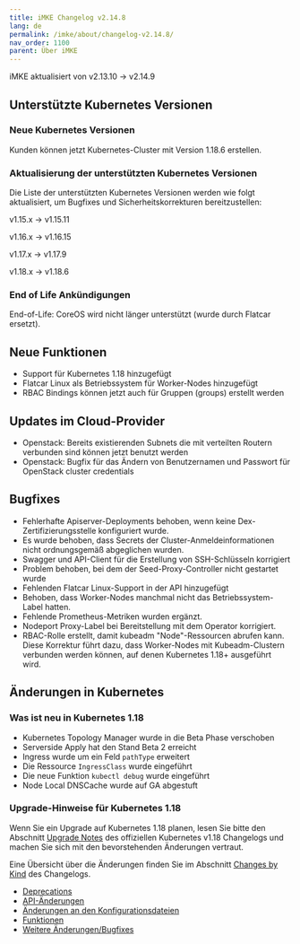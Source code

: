 ```yaml
---
title: iMKE Changelog v2.14.8
lang: de
permalink: /imke/about/changelog-v2.14.8/
nav_order: 1100
parent: Über iMKE
---
```


iMKE aktualisiert von v2.13.10 → v2.14.9

## Unterstützte Kubernetes Versionen

### Neue Kubernetes Versionen

Kunden können jetzt Kubernetes-Cluster mit Version 1.18.6 erstellen.

### Aktualisierung der unterstützten Kubernetes Versionen

Die Liste der unterstützten Kubernetes Versionen werden wie folgt aktualisiert, um Bugfixes und Sicherheitskorrekturen bereitzustellen:

v1.15.x -> v1.15.11

v1.16.x -> v1.16.15

v1.17.x -> v1.17.9

v1.18.x -> v1.18.6

### End of Life Ankündigungen

End-of-Life: CoreOS wird nicht länger unterstützt (wurde durch Flatcar ersetzt).

## Neue Funktionen

- Support für Kubernetes 1.18 hinzugefügt
- Flatcar Linux als Betriebssystem für Worker-Nodes hinzugefügt
- RBAC Bindings können jetzt auch für Gruppen (groups) erstellt werden

## Updates im Cloud-Provider

- Openstack: Bereits existierenden Subnets die mit verteilten Routern verbunden sind können jetzt benutzt werden
- Openstack: Bugfix für das Ändern von Benutzernamen und Passwort für OpenStack cluster credentials

## Bugfixes

- Fehlerhafte Apiserver-Deployments behoben, wenn keine Dex-Zertifizierungsstelle konfiguriert wurde.
- Es wurde behoben, dass Secrets der Cluster-Anmeldeinformationen nicht ordnungsgemäß abgeglichen wurden.
- Swagger und API-Client für die Erstellung von SSH-Schlüsseln korrigiert
- Problem behoben, bei dem der Seed-Proxy-Controller nicht gestartet wurde
- Fehlenden Flatcar Linux-Support in der API hinzugefügt
- Behoben, dass Worker-Nodes manchmal nicht das Betriebssystem-Label hatten.
- Fehlende Prometheus-Metriken wurden ergänzt.
- Nodeport Proxy-Label bei Bereitstellung mit dem Operator korrigiert.
- RBAC-Rolle erstellt, damit kubeadm "Node"-Ressourcen abrufen kann. Diese Korrektur führt dazu, dass Worker-Nodes mit Kubeadm-Clustern verbunden werden können, auf denen Kubernetes 1.18+ ausgeführt wird.

## Änderungen in Kubernetes

### Was ist neu in Kubernetes 1.18

- Kubernetes Topology Manager wurde in die Beta Phase verschoben 
- Serverside Apply hat den Stand Beta 2 erreicht
- Ingress wurde um ein Feld `pathType` erweitert
- Die Ressource `IngressClass` wurde eingeführt
- Die neue Funktion `kubectl debug` wurde eingeführt
- Node Local DNSCache wurde auf GA abgestuft

### Upgrade-Hinweise für Kubernetes 1.18

Wenn Sie ein Upgrade auf Kubernetes 1.18 planen, lesen Sie bitte den Abschnitt [Upgrade Notes](https://v1-18.docs.kubernetes.io/docs/setup/release/notes/#urgent-upgrade-notes) des offiziellen Kubernetes v1.18 Changelogs und machen Sie sich mit den bevorstehenden Änderungen vertraut.

Eine Übersicht über die Änderungen finden Sie im Abschnitt [Changes by Kind](https://v1-18.docs.kubernetes.io/docs/setup/release/notes/#changes-by-kind) des Changelogs.

* [Deprecations](https://v1-18.docs.kubernetes.io/docs/setup/release/notes/#deprecation)
* [API-Änderungen](https://v1-18.docs.kubernetes.io/docs/setup/release/notes/#api-change)
* [Änderungen an den Konfigurationsdateien](https://v1-18.docs.kubernetes.io/docs/setup/release/notes/#configuration-file-changes)
* [Funktionen](https://v1-18.docs.kubernetes.io/docs/setup/release/notes/#feature)
* [Weitere Änderungen/Bugfixes](https://v1-18.docs.kubernetes.io/docs/setup/release/notes/#other-bug-cleanup-or-flake)
